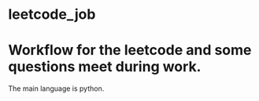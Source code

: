 # leetcode_job
# Workflow for the leetcode and some questions meet during work. 
The main  language is python.
